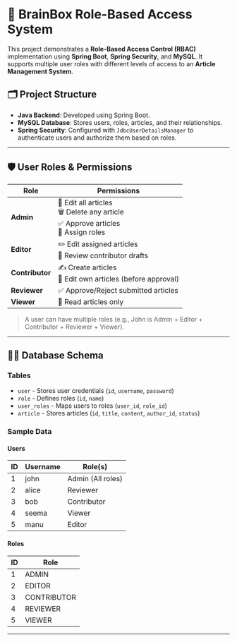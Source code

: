 # 🧠 BrainBox Role-Based Access System

This project demonstrates a **Role-Based Access Control (RBAC)** implementation using **Spring Boot**, **Spring Security**, and **MySQL**. It supports multiple user roles with different levels of access to an **Article Management System**.

## 🗂️ Project Structure

- **Java Backend**: Developed using Spring Boot.
- **MySQL Database**: Stores users, roles, articles, and their relationships.
- **Spring Security**: Configured with `JdbcUserDetailsManager` to authenticate users and authorize them based on roles.

---

## 🛡️ User Roles & Permissions

| Role        | Permissions                                                                 |
|-------------|------------------------------------------------------------------------------|
| **Admin**   | 🔄 Edit all articles<br>🗑️ Delete any article<br>✅ Approve articles<br>👥 Assign roles |
| **Editor**  | ✏️ Edit assigned articles<br>📝 Review contributor drafts                     |
| **Contributor** | ✍️ Create articles<br>🔄 Edit own articles (before approval)              |
| **Reviewer**| ✅ Approve/Reject submitted articles                                          |
| **Viewer**  | 👀 Read articles only                                                        |

> A user can have multiple roles (e.g., John is Admin + Editor + Contributor + Reviewer + Viewer).

---

## 🧑‍💻 Database Schema

### Tables

- `user` - Stores user credentials (`id`, `username`, `password`)
- `role` - Defines roles (`id`, `name`)
- `user_roles` - Maps users to roles (`user_id`, `role_id`)
- `article` - Stores articles (`id`, `title`, `content`, `author_id`, `status`)

### Sample Data

#### Users

| ID | Username | Role(s)          |
|----|----------|------------------|
| 1  | john     | Admin (All roles)|
| 2  | alice    | Reviewer         |
| 3  | bob      | Contributor      |
| 4  | seema    | Viewer           |
| 5  | manu     | Editor           |

#### Roles

| ID | Role        |
|----|-------------|
| 1  | ADMIN       |
| 2  | EDITOR      |
| 3  | CONTRIBUTOR |
| 4  | REVIEWER    |
| 5  | VIEWER      |

---


